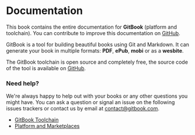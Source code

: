 Documentation
=============

This book contains the entire documentation for **GitBook** (platform and toolchain). You can contribute to improve this documentation on [GitHub](https://github.com/GitbookIO/documentation).

GitBook is a tool for building beautiful books using Git and Markdown. It can generate your book in multiple formats: **PDF**, **ePub**, **mobi** or as a **wesbite**.

The GitBook toolchain is open source and completely free, the source code of the tool is available on [GitHub](https://github.com/GitbookIO/gitbook).

### Need help?

We're always happy to help out with your books or any other questions you might have. You can ask a question or signal an issue on the following issues trackers or contact us by email at [contact@gitbook.com](mailto:contact@gitbook.com).

* [GitBook Toolchain](https://github.com/GitbookIO/gitbook/issues?state=open)
* [Platform and Marketplaces](https://github.com/GitbookIO/gitbook.io/issues?state=open)

